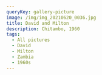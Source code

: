 ```yaml
---
queryKey: gallery-picture
image: /img/img_20210620_0036.jpg
title: David and Milton
description: Chitambo, 1960
tags:
  - All pictures
  - David
  - Milton
  - Zambia
  - 1960s
---
```

